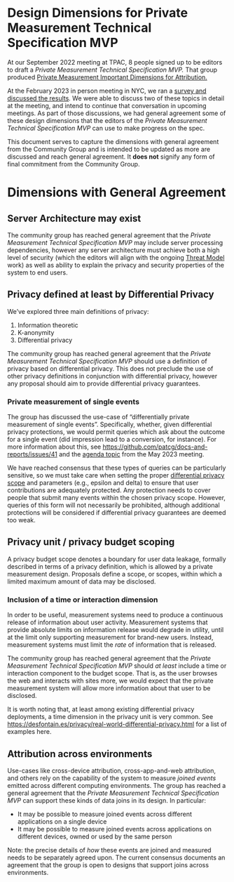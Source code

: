 # Design Dimensions for Private Measurement Technical Specification MVP

At our September 2022 meeting at TPAC, 8 people signed up to be editors to draft a _Private Measurement Technical Specification MVP._  That group produced [Private Measurement Important Dimensions for Attribution.](README.md)

At the February 2023 in person meeting in NYC, we ran a [survey and discussed the results](https://github.com/patcg/meetings/issues/91). We were able to discuss two of these topics in detail at the meeting, and intend to continue that conversation in upcoming meetings. As part of those discussions, we had general agreement some of these design dimensions that the editors of the _Private Measurement Technical Specification MVP_ can use to make progress on the spec.

This document serves to capture the dimensions with general agreement from the Community Group and is intended to be updated as more are discussed and reach general agreement. It **does not** signify any form of final commitment from the Community Group.


# Dimensions with General Agreement


## Server Architecture may exist

The community group has reached general agreement that the _Private Measurement Technical Specification MVP_ may include server processing dependencies, however any server architecture must achieve both a high level of security (which the editors will align with the ongoing [Threat Model](../threat-model) work) as well as ability to explain the privacy and security properties of the system to end users.


## Privacy defined at least by Differential Privacy

We’ve explored three main definitions of privacy:

1. Information theoretic
2. K-anonymity
3. Differential privacy

The community group has reached general agreement that the _Private Measurement Technical Specification MVP_ should use a definition of privacy based on differential privacy. This does not preclude the use of other privacy definitions in conjunction with differential privacy, however any proposal should aim to provide differential privacy guarantees.

### Private measurement of single events
The group has discussed the use-case of “differentially private measurement of single events”. Specifically, whether, given differential privacy protections, we would permit queries which ask about the outcome for a single event (did impression lead to a conversion, for instance). For more information about this, see https://github.com/patcg/docs-and-reports/issues/41 and the [agenda topic](https://github.com/patcg/meetings/issues/112) from the May 2023 meeting.

We have reached consensus that these types of queries can be particularly sensitive, so we must take care when setting the proper [differential privacy scope](#privacy-unit--privacy-budget-scoping) and parameters (e.g., epsilon and delta) to ensure that user contributions are adequately protected. Any protection needs to cover people that submit many events within the chosen privacy scope. However, queries of this form will not necessarily be prohibited, although additional protections will be considered if differential privacy guarantees are deemed too weak.

## Privacy unit / privacy budget scoping

A privacy budget scope denotes a boundary for user data leakage, formally described in terms of a privacy definition, which is allowed by a private measurement design. Proposals define a scope, or scopes, within which a limited maximum amount of data may be disclosed.

### Inclusion of a time or interaction dimension

In order to be useful, measurement systems need to produce a continuous release of information about user activity. Measurement systems that provide absolute limits on information release would degrade in utility, until at the limit only supporting measurement for brand-new users. Instead, measurement systems must limit the _rate_ of information that is released.

The community group has reached general agreement that the _Private Measurement Technical Specification MVP_ should _at least_ include a time or interaction component to the budget scope. That is, as the user browses the web and interacts with sites more, we would expect that the private measurement system will allow more information about that user to be disclosed.

It is worth noting that, at least among existing differential privacy deployments, a time dimension in the privacy unit is very common. See https://desfontain.es/privacy/real-world-differential-privacy.html for a list of examples here.

## Attribution across environments

Use-cases like cross-device attribution, cross-app-and-web attribution, and others rely on the capability of the system to measure _joined events_ emitted across different computing environments. The group has reached a general agreement that the _Private Measurement Technical Specification MVP_ can support these kinds of data joins in its design. In particular:
- It may be possible to measure joined events across different applications on a single device
- It may be possible to measure joined events across applications on different devices, owned or used by the same person

Note: the precise details of _how_ these events are joined and measured needs to be separately agreed upon. The current consensus documents an agreement that the group is open to designs that support joins across environments.
